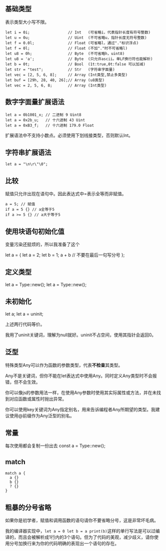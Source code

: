 
## 基础类型

表示类型大小写不限。
```
let i = 0i;                 // Int   (可省略i，代表指针长度有符号整数)
let u = 0u;                 // Uint  (不可省略u，指针长度无符号整数)
let f = 0.0l;               // Float (可省略l，通过"."标识浮点)
let f = 0l;                 // Float (不加"."时不可省略l)
let u8 = 0h;                // Byte  (不可省略h，uint8)
let u8 = 'a';               // Byte  (只允许ascii。单LF换行符也能解析)
let b = 0t;                 // Bool  (1t:true,0t:false 可以加减)
let str = "test";           // Str   (字符串字面量)
let vec = [2, 5, 6, 8];     // Array (Int类型,禁止多类型)
let buf = [29h, 28, 40, 26];// Array (u8类型)
let vec = 2, 5, 6, 8;       // Array (Int类型)

```

## 数字字面量扩展语法

```
let a = 0b1001_x; // 二进制 9 Uint8
let a = 0x2b_u;   // 十六进制 43 Uint
let a = 0xB3_f;   // 十六进制 179.0 Float
```
扩展语法中不支持小数点。必须使用下划线接类型，否则默认Int。

## 字符串扩展语法

```
let a = "\n\r\"\0";
```

## 比较

赋值只允许出现在语句中。因此表达式中=表示全等而非赋值。
```
a = 5; // 赋值
if a = 5 {} // a全等于5
if a >= 5 {} // a大于等于5
```

## 使用块语句初始化值

变量污染还挺烦的，所以我准备了这个

let a = {
  let a = 2;
  let b = 1;
  a + b // 不要在最后一句写分号
};

## 定义类型

let a = Type::new();
let a = Type::new();

## 未初始化

let a;
let a = uninit;

上述两行代码等价。

我用了uninit关键词，理解为null就好。uninit不占空间，使用其指针会返回0。


## 泛型

特殊类型Any可以作为函数的参数类型，代表**不检查**其类型。

Any不是关键词，但你不能在let表达式中使用Any。同时定义Any类型时不会报错，但不会生效。

你可以像js的参数用法一样，在使用Any参数时使用其实际属性或方法，并在未找到对应函数或属性时抛出异常。

你可以使用key关键词为Any指定别名，用来告诉编程者Any所期望的类型。我建议使用@前缀作为Any泛型的别名。

## 常量
每次使用都会复制一份出去
const a = Type::new();

## match
```
match a {
  a {}
  b {}
  ? {}
}
```

## 粗暴的分号省略

如果你是初学者，赋值和调用函数的语句请你不要省略分号，这是非常坏毛病。

我的编译器实现中，`let a = 0 let b = a print(b)`这样的单行写法是可以过编译的，而且会被解析成1行内的3个语句。但为了代码的美观，减少歧义，请你使用分号加换行来为你的代码明确的表现出一个语句的存在。